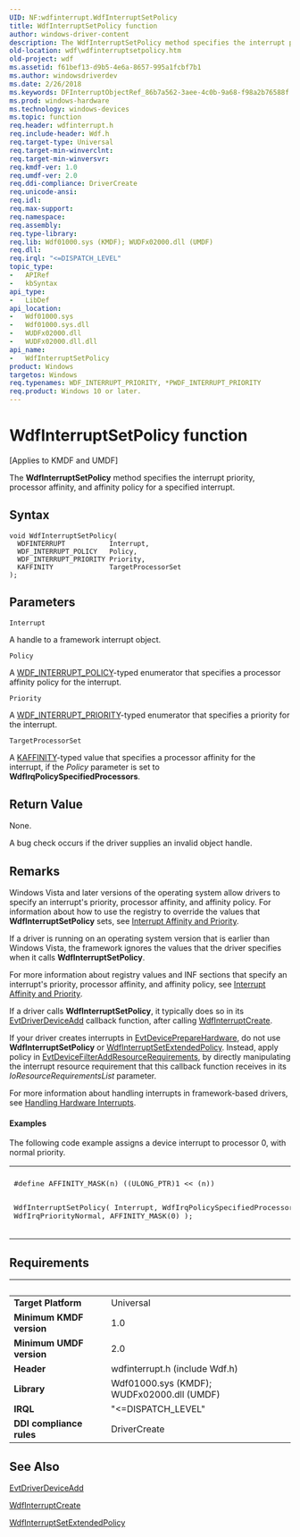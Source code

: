 ```yaml
---
UID: NF:wdfinterrupt.WdfInterruptSetPolicy
title: WdfInterruptSetPolicy function
author: windows-driver-content
description: The WdfInterruptSetPolicy method specifies the interrupt priority, processor affinity, and affinity policy for a specified interrupt.
old-location: wdf\wdfinterruptsetpolicy.htm
old-project: wdf
ms.assetid: f61bef13-d9b5-4e6a-8657-995a1fcbf7b1
ms.author: windowsdriverdev
ms.date: 2/26/2018
ms.keywords: DFInterruptObjectRef_86b7a562-3aee-4c0b-9a68-f98a2b76588f.xml, WdfInterruptSetPolicy, WdfInterruptSetPolicy method, kmdf.wdfinterruptsetpolicy, wdf.wdfinterruptsetpolicy, wdfinterrupt/WdfInterruptSetPolicy
ms.prod: windows-hardware
ms.technology: windows-devices
ms.topic: function
req.header: wdfinterrupt.h
req.include-header: Wdf.h
req.target-type: Universal
req.target-min-winverclnt: 
req.target-min-winversvr: 
req.kmdf-ver: 1.0
req.umdf-ver: 2.0
req.ddi-compliance: DriverCreate
req.unicode-ansi: 
req.idl: 
req.max-support: 
req.namespace: 
req.assembly: 
req.type-library: 
req.lib: Wdf01000.sys (KMDF); WUDFx02000.dll (UMDF)
req.dll: 
req.irql: "<=DISPATCH_LEVEL"
topic_type:
-	APIRef
-	kbSyntax
api_type:
-	LibDef
api_location:
-	Wdf01000.sys
-	Wdf01000.sys.dll
-	WUDFx02000.dll
-	WUDFx02000.dll.dll
api_name:
-	WdfInterruptSetPolicy
product: Windows
targetos: Windows
req.typenames: WDF_INTERRUPT_PRIORITY, *PWDF_INTERRUPT_PRIORITY
req.product: Windows 10 or later.
---
```



# WdfInterruptSetPolicy function
<p class="CCE_Message">[Applies to KMDF and UMDF]

The <b>WdfInterruptSetPolicy</b> method specifies the interrupt priority, processor affinity, and affinity policy for a specified interrupt.

## Syntax

```
void WdfInterruptSetPolicy(
  WDFINTERRUPT           Interrupt,
  WDF_INTERRUPT_POLICY   Policy,
  WDF_INTERRUPT_PRIORITY Priority,
  KAFFINITY              TargetProcessorSet
);
```

## Parameters

`Interrupt`

A handle to a framework interrupt object.

`Policy`

A <a href="https://msdn.microsoft.com/library/windows/hardware/hh464032">WDF_INTERRUPT_POLICY</a>-typed enumerator that specifies a processor affinity policy for the interrupt.

`Priority`

A <a href="https://msdn.microsoft.com/library/windows/hardware/ff552355">WDF_INTERRUPT_PRIORITY</a>-typed enumerator that specifies a priority for the interrupt.

`TargetProcessorSet`

A <a href="https://msdn.microsoft.com/library/windows/hardware/ff551830">KAFFINITY</a>-typed value that specifies a processor affinity for the interrupt, if the <i>Policy</i> parameter is set to <b>WdfIrqPolicySpecifiedProcessors</b>.


## Return Value

None.

A bug check occurs if the driver supplies an invalid object handle.

## Remarks

Windows Vista and later versions of the operating system allow drivers to specify an interrupt's priority, processor affinity, and affinity policy. For information about how to use the registry to override the values that <b>WdfInterruptSetPolicy</b> sets, see <a href="https://msdn.microsoft.com/e36a52d0-3a94-4017-b4a1-0b41f737523c">Interrupt Affinity and Priority</a>.

If a driver is running on an operating system version that is earlier than Windows Vista, the framework ignores the values that the driver specifies when it calls <b>WdfInterruptSetPolicy</b>.

For more information about registry values and INF sections that specify an interrupt's priority, processor affinity, and affinity policy, see <a href="https://msdn.microsoft.com/e36a52d0-3a94-4017-b4a1-0b41f737523c">Interrupt Affinity and Priority</a>.

If a driver calls <b>WdfInterruptSetPolicy</b>, it typically does so in its <a href="https://msdn.microsoft.com/b20db029-ee2c-4fb1-bd69-ccd2e37fdc9a">EvtDriverDeviceAdd</a> callback function, after calling <a href="https://msdn.microsoft.com/library/windows/hardware/ff547345">WdfInterruptCreate</a>.

If your driver creates interrupts in <a href="https://msdn.microsoft.com/a3d4a983-8a75-44be-bd72-8673d89f9f87">EvtDevicePrepareHardware</a>, do not use <b>WdfInterruptSetPolicy</b> or <a href="https://msdn.microsoft.com/library/windows/hardware/ff547381">WdfInterruptSetExtendedPolicy</a>. Instead, apply policy in <a href="https://msdn.microsoft.com/7d9b38b5-989d-45a3-8771-57a8d1f98725">EvtDeviceFilterAddResourceRequirements</a>, by directly manipulating the interrupt resource requirement that this callback function receives in its <i>IoResourceRequirementsList</i> parameter.

For more information about handling interrupts in framework-based drivers, see <a href="https://msdn.microsoft.com/08460510-6e5f-4c02-8086-9caa9b4b4c2d">Handling Hardware Interrupts</a>.


#### Examples

The following code example assigns a device interrupt to processor 0, with normal priority.

<div class="code"><span codelanguage=""><table>
<tr>
<th></th>
</tr>
<tr>
<td>
<pre>#define AFFINITY_MASK(n) ((ULONG_PTR)1 &lt;&lt; (n))

WdfInterruptSetPolicy(
                      Interrupt,
                      WdfIrqPolicySpecifiedProcessors,
                      WdfIrqPriorityNormal,
                      AFFINITY_MASK(0)
                      );</pre>
</td>
</tr>
</table></span></div>

## Requirements
| &nbsp; | &nbsp; |
| ---- |:---- |
| **Target Platform** | Universal |
| **Minimum KMDF version** | 1.0 |
| **Minimum UMDF version** | 2.0 |
| **Header** | wdfinterrupt.h (include Wdf.h) |
| **Library** | Wdf01000.sys (KMDF); WUDFx02000.dll (UMDF) |
| **IRQL** | "<=DISPATCH_LEVEL" |
| **DDI compliance rules** | DriverCreate |

## See Also

<a href="https://msdn.microsoft.com/b20db029-ee2c-4fb1-bd69-ccd2e37fdc9a">EvtDriverDeviceAdd</a>



<a href="https://msdn.microsoft.com/library/windows/hardware/ff547345">WdfInterruptCreate</a>



<a href="https://msdn.microsoft.com/library/windows/hardware/ff547381">WdfInterruptSetExtendedPolicy</a>
